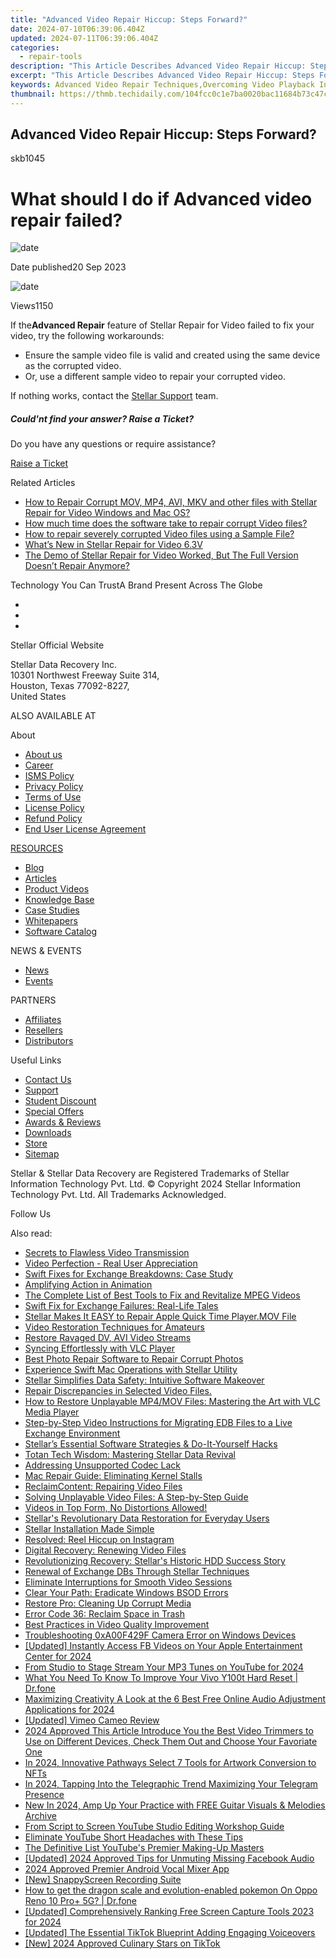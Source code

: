 ```yaml
---
title: "Advanced Video Repair Hiccup: Steps Forward?"
date: 2024-07-10T06:39:06.404Z
updated: 2024-07-11T06:39:06.404Z
categories:
  - repair-tools
description: "This Article Describes Advanced Video Repair Hiccup: Steps Forward?"
excerpt: "This Article Describes Advanced Video Repair Hiccup: Steps Forward?"
keywords: Advanced Video Repair Techniques,Overcoming Video Playback Interruptions,Solutions to Common Video Glitches,Modern Approaches in Digital Video Correction,Expert Guide to Video Hiccup Troubleshooting,Preventing and Fixing Video Errors,Innovative Strategies for Video Repair
thumbnail: https://thmb.techidaily.com/104fcc0c1e7ba0020bac11684b73c47c97661f3e4742e08d1374a286a48bed4c.jpg
---
```


## Advanced Video Repair Hiccup: Steps Forward?

skb1045

# What should I do if Advanced video repair failed?

![date](https://cdn-cmlep.nitrocdn.com/DLSjJVyzoVcUgUSBlgyEUoGMDKLbWXQr/assets/images/optimized/rev-636f8fd/www.stellarinfo.com/support/kb/asset/frontend/images/date.png)

 Date published20 Sep 2023

![date](https://cdn-cmlep.nitrocdn.com/DLSjJVyzoVcUgUSBlgyEUoGMDKLbWXQr/assets/images/optimized/rev-636f8fd/www.stellarinfo.com/support/kb/asset/frontend/images/view.png)

 Views1150

 If the**Advanced Repair** feature of Stellar Repair for Video failed to fix your video, try the following workarounds:

* Ensure the sample video file is valid and created using the same device as the corrupted video.
* Or, use a different sample video to repair your corrupted video.

 If nothing works, contact the [Stellar Support](https://tools.techidaily.com/stellardata-recovery/buy-now/) team.

##### Could'nt find your answer? Raise a Ticket?

 Do you have any questions or require assistance?

[Raise a Ticket](https://tickets.stellarinfo.com/portal/en/signin)

Related Articles

* [How to Repair Corrupt MOV, MP4, AVI, MKV and other files with Stellar Repair for Video Windows and Mac OS?](how-to-fix-corrupt-quicktime-mov-file)
* [How much time does the software take to repair corrupt Video files?](time-take-to-repair-corrupt-video-files)
* [How to repair severely corrupted Video files using a Sample File?](corrupted-video-repair-using-sample-file)
* [What’s New in Stellar Repair for Video 6.3V](new-stellar-phoenix-video-repair-more-powerful)
* [The Demo of Stellar Repair for Video Worked, But The Full Version Doesn’t Repair Anymore?](demo-worked-full-version-does-not-repair)

 Technology You Can TrustA Brand Present Across The Globe

* [](https://www.stellarinfo.com/images/v7/ISO-27001-2013-Certificate.pdf)
* [](https://www.stellarinfo.com/images/v7/ISO-9001-2008Certificate.pdf)
* [](https://tools.techidaily.com/stellardata-recovery/buy-now/)

 Stellar Official Website

 Stellar Data Recovery Inc.  
 10301 Northwest Freeway Suite 314,  
 Houston, Texas 77092-8227,  
 United States

 ALSO AVAILABLE AT

 About

* [About us](https://tools.techidaily.com/stellardata-recovery/buy-now/)
* [Career](https://tools.techidaily.com/stellardata-recovery/buy-now/)
* [ISMS Policy](https://tools.techidaily.com/stellardata-recovery/buy-now/)
* [Privacy Policy](https://tools.techidaily.com/stellardata-recovery/buy-now/)
* [Terms of Use](https://tools.techidaily.com/stellardata-recovery/buy-now/)
* [License Policy](https://www.stellarinfo.com/software-licensing-usage.php)
* [Refund Policy](https://tools.techidaily.com/stellardata-recovery/buy-now/)
* [End User License Agreement](https://tools.techidaily.com/stellardata-recovery/buy-now/)

[RESOURCES](https://tools.techidaily.com/stellardata-recovery/buy-now/)

* [Blog](https://tools.techidaily.com/stellardata-recovery/buy-now/)
* [Articles](https://tools.techidaily.com/stellardata-recovery/buy-now/)
* [Product Videos](https://tools.techidaily.com/stellardata-recovery/buy-now/)
* [Knowledge Base](https://tools.techidaily.com/stellardata-recovery/buy-now/)
* [Case Studies](https://tools.techidaily.com/stellardata-recovery/buy-now/)
* [Whitepapers](https://tools.techidaily.com/stellardata-recovery/buy-now/)
* [Software Catalog](https://tools.techidaily.com/stellardata-recovery/buy-now/)

 NEWS & EVENTS

* [News](https://tools.techidaily.com/stellardata-recovery/buy-now/)
* [Events](https://www.stellarinfo.com/affiliate-summit/affiliate-summit.php)

 PARTNERS

* [Affiliates](https://tools.techidaily.com/stellardata-recovery/buy-now/)
* [Resellers](https://tools.techidaily.com/stellardata-recovery/buy-now/)
* [Distributors](https://tools.techidaily.com/stellardata-recovery/buy-now/)

 Useful Links

* [Contact Us](https://www.stellarinfo.com/contact/contact-us.php)
* [Support](https://tools.techidaily.com/stellardata-recovery/buy-now/)
* [Student Discount](https://www.stellarinfo.com/student-discount/)
* [Special Offers](https://tools.techidaily.com/stellardata-recovery/buy-now/)
* [Awards & Reviews](https://tools.techidaily.com/stellardata-recovery/buy-now/)
* [Downloads](https://www.stellarinfo.com/download.php)
* [Store](https://tools.techidaily.com/stellardata-recovery/buy-now/)
* [Sitemap](https://www.stellarinfo.com/sitemap.php)

 Stellar & Stellar Data Recovery are Registered Trademarks of Stellar Information Technology Pvt. Ltd. © Copyright 2024 Stellar Information Technology Pvt. Ltd. All Trademarks Acknowledged.

Follow Us [](https://www.facebook.com/stellardata) [](https://twitter.com/stellarinfo) [](https://www.linkedin.com/company/stellardatarecovery/) [](https://www.youtube.com/c/stellardatarecovery)

<ins class="adsbygoogle"
     style="display:block"
     data-ad-format="autorelaxed"
     data-ad-client="ca-pub-7571918770474297"
     data-ad-slot="1223367746"></ins>



<ins class="adsbygoogle"
     style="display:block"
     data-ad-client="ca-pub-7571918770474297"
     data-ad-slot="8358498916"
     data-ad-format="auto"
     data-full-width-responsive="true"></ins>

<span class="atpl-alsoreadstyle">Also read:</span>
<div><ul>
<li><a href="https://data-wizards.techidaily.com/secrets-to-flawless-video-transmission/"><u>Secrets to Flawless Video Transmission</u></a></li>
<li><a href="https://data-wizards.techidaily.com/video-perfection-real-user-appreciation/"><u>Video Perfection - Real User Appreciation</u></a></li>
<li><a href="https://data-wizards.techidaily.com/swift-fixes-for-exchange-breakdowns-case-study/"><u>Swift Fixes for Exchange Breakdowns: Case Study</u></a></li>
<li><a href="https://data-wizards.techidaily.com/amplifying-action-in-animation/"><u>Amplifying Action in Animation</u></a></li>
<li><a href="https://data-wizards.techidaily.com/the-complete-list-of-best-tools-to-fix-and-revitalize-mpeg-videos/"><u>The Complete List of Best Tools to Fix and Revitalize MPEG Videos</u></a></li>
<li><a href="https://data-wizards.techidaily.com/swift-fix-for-exchange-failures-real-life-tales/"><u>Swift Fix for Exchange Failures: Real-Life Tales</u></a></li>
<li><a href="https://data-wizards.techidaily.com/stellar-makes-it-easy-to-repair-apple-quick-time-playermov-file/"><u>Stellar Makes It EASY to Repair Apple Quick Time Player.MOV File</u></a></li>
<li><a href="https://data-wizards.techidaily.com/video-restoration-techniques-for-amateurs/"><u>Video Restoration Techniques for Amateurs</u></a></li>
<li><a href="https://data-wizards.techidaily.com/restore-ravaged-dv-avi-video-streams/"><u>Restore Ravaged DV, AVI Video Streams</u></a></li>
<li><a href="https://data-wizards.techidaily.com/syncing-effortlessly-with-vlc-player/"><u>Syncing Effortlessly with VLC Player</u></a></li>
<li><a href="https://data-wizards.techidaily.com/best-photo-repair-software-to-repair-corrupt-photos/"><u>Best Photo Repair Software to Repair Corrupt Photos</u></a></li>
<li><a href="https://data-wizards.techidaily.com/experience-swift-mac-operations-with-stellar-utility/"><u>Experience Swift Mac Operations with Stellar Utility</u></a></li>
<li><a href="https://data-wizards.techidaily.com/stellar-simplifies-data-safety-intuitive-software-makeover/"><u>Stellar Simplifies Data Safety: Intuitive Software Makeover</u></a></li>
<li><a href="https://data-wizards.techidaily.com/1720668865688-repair-discrepancies-in-selected-video-files/"><u>Repair Discrepancies in Selected Video Files.</u></a></li>
<li><a href="https://data-wizards.techidaily.com/how-to-restore-unplayable-mp4mov-files-mastering-the-art-with-vlc-media-player/"><u>How to Restore Unplayable MP4/MOV Files: Mastering the Art with VLC Media Player</u></a></li>
<li><a href="https://data-wizards.techidaily.com/step-by-step-video-instructions-for-migrating-edb-files-to-a-live-exchange-environment/"><u>Step-by-Step Video Instructions for Migrating EDB Files to a Live Exchange Environment</u></a></li>
<li><a href="https://data-wizards.techidaily.com/stellars-essential-software-strategies-and-do-it-yourself-hacks/"><u>Stellar’s Essential Software Strategies & Do-It-Yourself Hacks</u></a></li>
<li><a href="https://data-wizards.techidaily.com/totan-tech-wisdom-mastering-stellar-data-revival/"><u>Totan Tech Wisdom: Mastering Stellar Data Revival</u></a></li>
<li><a href="https://data-wizards.techidaily.com/addressing-unsupported-codec-lack/"><u>Addressing Unsupported Codec Lack</u></a></li>
<li><a href="https://data-wizards.techidaily.com/mac-repair-guide-eliminating-kernel-stalls/"><u>Mac Repair Guide: Eliminating Kernel Stalls</u></a></li>
<li><a href="https://data-wizards.techidaily.com/reclaimcontent-repairing-video-files/"><u>ReclaimContent: Repairing Video Files</u></a></li>
<li><a href="https://data-wizards.techidaily.com/solving-unplayable-video-files-a-step-by-step-guide/"><u>Solving Unplayable Video Files: A Step-by-Step Guide</u></a></li>
<li><a href="https://data-wizards.techidaily.com/1720670323491-videos-in-top-form-no-distortions-allowed/"><u>Videos in Top Form, No Distortions Allowed!</u></a></li>
<li><a href="https://data-wizards.techidaily.com/stellars-revolutionary-data-restoration-for-everyday-users/"><u>Stellar's Revolutionary Data Restoration for Everyday Users</u></a></li>
<li><a href="https://data-wizards.techidaily.com/stellar-installation-made-simple/"><u>Stellar Installation Made Simple</u></a></li>
<li><a href="https://data-wizards.techidaily.com/resolved-reel-hiccup-on-instagram/"><u>Resolved: Reel Hiccup on Instagram</u></a></li>
<li><a href="https://data-wizards.techidaily.com/digital-recovery-renewing-video-files/"><u>Digital Recovery: Renewing Video Files</u></a></li>
<li><a href="https://data-wizards.techidaily.com/revolutionizing-recovery-stellars-historic-hdd-success-story/"><u>Revolutionizing Recovery: Stellar's Historic HDD Success Story</u></a></li>
<li><a href="https://data-wizards.techidaily.com/renewal-of-exchange-dbs-through-stellar-techniques/"><u>Renewal of Exchange DBs Through Stellar Techniques</u></a></li>
<li><a href="https://data-wizards.techidaily.com/eliminate-interruptions-for-smooth-video-sessions/"><u>Eliminate Interruptions for Smooth Video Sessions</u></a></li>
<li><a href="https://data-wizards.techidaily.com/clear-your-path-eradicate-windows-bsod-errors/"><u>Clear Your Path: Eradicate Windows BSOD Errors</u></a></li>
<li><a href="https://data-wizards.techidaily.com/restore-pro-cleaning-up-corrupt-media/"><u>Restore Pro: Cleaning Up Corrupt Media</u></a></li>
<li><a href="https://data-wizards.techidaily.com/error-code-36-reclaim-space-in-trash/"><u>Error Code 36: Reclaim Space in Trash</u></a></li>
<li><a href="https://data-wizards.techidaily.com/best-practices-in-video-quality-improvement/"><u>Best Practices in Video Quality Improvement</u></a></li>
<li><a href="https://win11.techidaily.com/troubleshooting-0xa00f429f-camera-error-on-windows-devices/"><u>Troubleshooting 0xA00F429F Camera Error on Windows Devices</u></a></li>
<li><a href="https://facebook-videos.techidaily.com/updated-instantly-access-fb-videos-on-your-apple-entertainment-center-for-2024/"><u>[Updated] Instantly Access FB Videos on Your Apple Entertainment Center for 2024</u></a></li>
<li><a href="https://youtube-blog.techidaily.com/studio-to-stage-stream-your-mp3-tunes-on-youtube-for-2024/"><u>From Studio to Stage  Stream Your MP3 Tunes on YouTube for 2024</u></a></li>
<li><a href="https://techidaily.com/what-you-need-to-know-to-improve-your-vivo-y100t-hard-reset-drfone-by-drfone-reset-android-reset-android/"><u>What You Need To Know To Improve Your Vivo Y100t Hard Reset | Dr.fone</u></a></li>
<li><a href="https://audio-shaping.techidaily.com/maximizing-creativity-a-look-at-the-6-best-free-online-audio-adjustment-applications-for-2024/"><u>Maximizing Creativity A Look at the 6 Best Free Online Audio Adjustment Applications for 2024</u></a></li>
<li><a href="https://vimeo-videos.techidaily.com/updated-vimeo-cameo-review/"><u>[Updated] Vimeo Cameo Review</u></a></li>
<li><a href="https://ai-video-editing.techidaily.com/2024-approved-this-article-introduce-you-the-best-video-trimmers-to-use-on-different-devices-check-them-out-and-choose-your-favoriate-one/"><u>2024 Approved This Article Introduce You the Best Video Trimmers to Use on Different Devices, Check Them Out and Choose Your Favoriate One</u></a></li>
<li><a href="https://some-knowledge.techidaily.com/in-2024-innovative-pathways-select-7-tools-for-artwork-conversion-to-nfts/"><u>In 2024, Innovative Pathways  Select 7 Tools for Artwork Conversion to NFTs</u></a></li>
<li><a href="https://fox-hovers.techidaily.com/in-2024-tapping-into-the-telegraphic-trend-maximizing-your-telegram-presence/"><u>In 2024, Tapping Into the Telegraphic Trend  Maximizing Your Telegram Presence</u></a></li>
<li><a href="https://sound-tweaking.techidaily.com/new-in-2024-amp-up-your-practice-with-free-guitar-visuals-and-melodies-archive/"><u>New In 2024, Amp Up Your Practice with FREE Guitar Visuals & Melodies Archive</u></a></li>
<li><a href="https://youtube-videos.techidaily.com/from-script-to-screen-youtube-studio-editing-workshop-guide/"><u>From Script to Screen  YouTube Studio Editing Workshop Guide</u></a></li>
<li><a href="https://youtube-video-recordings.techidaily.com/eliminate-youtube-short-headaches-with-these-tips/"><u>Eliminate YouTube Short Headaches with These Tips</u></a></li>
<li><a href="https://youtube-clips.techidaily.com/the-definitive-list-youtubes-premier-making-up-masters/"><u>The Definitive List  YouTube's Premier Making-Up Masters</u></a></li>
<li><a href="https://facebook-videos.techidaily.com/updated-2024-approved-tips-for-unmuting-missing-facebook-audio/"><u>[Updated] 2024 Approved  Tips for Unmuting Missing Facebook Audio</u></a></li>
<li><a href="https://extra-approaches.techidaily.com/2024-approved-premier-android-vocal-mixer-app/"><u>2024 Approved  Premier Android Vocal Mixer App</u></a></li>
<li><a href="https://visual-screen-recording.techidaily.com/new-snappyscreen-recording-suite/"><u>[New] SnappyScreen Recording Suite</u></a></li>
<li><a href="https://android-pokemon-go.techidaily.com/how-to-get-the-dragon-scale-and-evolution-enabled-pokemon-on-oppo-reno-10-proplus-5g-drfone-by-drfone-virtual-android/"><u>How to get the dragon scale and evolution-enabled pokemon On Oppo Reno 10 Pro+ 5G? | Dr.fone</u></a></li>
<li><a href="https://screen-mirroring-recording.techidaily.com/updated-comprehensively-ranking-free-screen-capture-tools-2023-for-2024/"><u>[Updated] Comprehensively Ranking Free Screen Capture Tools 2023 for 2024</u></a></li>
<li><a href="https://tiktok-video-recordings.techidaily.com/updated-the-essential-tiktok-blueprint-adding-engaging-voiceovers/"><u>[Updated] The Essential TikTok Blueprint  Adding Engaging Voiceovers</u></a></li>
<li><a href="https://tiktok-video-recordings.techidaily.com/new-2024-approved-culinary-stars-on-tiktok/"><u>[New] 2024 Approved  Culinary Stars on TikTok</u></a></li>
</ul></div>
